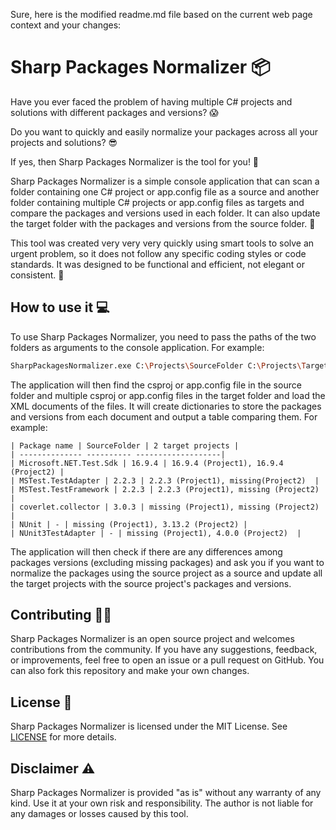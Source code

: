 ﻿Sure, here is the modified readme.md file based on the current web page context and your changes:

# Sharp Packages Normalizer 📦

Have you ever faced the problem of having multiple C# projects and solutions with different packages and versions? 😱

Do you want to quickly and easily normalize your packages across all your projects and solutions? 😎

If yes, then Sharp Packages Normalizer is the tool for you! 🙌

Sharp Packages Normalizer is a simple console application that can scan a folder containing one C# project or app.config file as a source and another folder containing multiple C# projects or app.config files as targets and compare the packages and versions used in each folder. It can also update the target folder with the packages and versions from the source folder. 🚀

This tool was created very very very quickly using smart tools to solve an urgent problem, so it does not follow any specific coding styles or code standards. It was designed to be functional and efficient, not elegant or consistent. 🤖

## How to use it 💻

To use Sharp Packages Normalizer, you need to pass the paths of the two folders as arguments to the console application. For example:

```bash
SharpPackagesNormalizer.exe C:\Projects\SourceFolder C:\Projects\TargetFolder
```

The application will then find the csproj or app.config file in the source folder and multiple csproj or app.config files in the target folder and load the XML documents of the files. It will create dictionaries to store the packages and versions from each document and output a table comparing them. For example:

```
| Package name | SourceFolder | 2 target projects |
| -------------- ---------- -------------------|
| Microsoft.NET.Test.Sdk | 16.9.4 | 16.9.4 (Project1), 16.9.4 (Project2) |
| MSTest.TestAdapter | 2.2.3 | 2.2.3 (Project1), missing(Project2)  |
| MSTest.TestFramework | 2.2.3 | 2.2.3 (Project1), missing (Project2)  |
| coverlet.collector | 3.0.3 | missing (Project1), missing (Project2)  |
| NUnit | - | missing (Project1), 3.13.2 (Project2) |
| NUnit3TestAdapter | - | missing (Project1), 4.0.0 (Project2)  |
```

The application will then check if there are any differences among packages versions (excluding missing packages) and ask you if you want to normalize the packages using the source project as a source and update all the target projects with the source project's packages and versions.

## Contributing 🙋‍♂️

Sharp Packages Normalizer is an open source project and welcomes contributions from the community. If you have any suggestions, feedback, or improvements, feel free to open an issue or a pull request on GitHub. You can also fork this repository and make your own changes.

## License 📄

Sharp Packages Normalizer is licensed under the MIT License. See [LICENSE](LICENSE) for more details.

## Disclaimer ⚠️

Sharp Packages Normalizer is provided "as is" without any warranty of any kind. Use it at your own risk and responsibility. The author is not liable for any damages or losses caused by this tool.